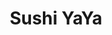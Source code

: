 ---
layout: place
title: "Sushi YaYa"
permalink: /colorado/arvada/sushi-yaya.html
stateAbbr: CO
stateName: Colorado
cityName: Arvada
seo:
  name: "Sushi YaYa"
  type: Restaurant
  links: http://sushiyayaxpress.com/
description: "Sushi YaYa serves delicious sushi in Arvada, Colorado. Try fresh Japanese dishes for a great dining experience. "
place_id: ChIJkbp3RjaIa4cRZmQ0YvRJstc
photos:
  - name: >-
      places/ChIJkbp3RjaIa4cRZmQ0YvRJstc/photos/AeeoHcIXYBPR5c0lZEDfHgOS_2mBssywSTjrJe1c7t1KIws5fUhZeq4Aixln0_uWtOJZEb9e2mPwwukcBjQfdZCO44nZW9FltxHK3_cblOpGs0HNrP6PgFObVeGCAuswGwoT-3lXj3i81kSlJb3cWAhZMptggg6rS1MD-Sa_sM_p7A-Ma8Zln58lP2-ynLnJ3wpHzkHpT-IxoniuBx6WcbjVGwwYzRDCcDgwTaHJAoJpqrFSh_a_K0G9MRfC1aUKqmTCZjd9el5wYKpa8d5b3ZMVNRElUBTaqAYR6RzYsEEHtMYYi82G3uAXvN7BBaJ-pXgJ3bEJ9JnlP1V3-ZQQv4q-TIyScegIU4ugRljNWKw15OqnCawV2T175GSXVsxrvHLGimthDQn2Nf5ppLB6zMfmR-VUDGPFLH303dWGrY1huKP6Hg
    widthPx: 3264
    heightPx: 1836
    authorAttributions:
      - displayName: Ziggy 79
        uri: https://maps.google.com/maps/contrib/106273834479282015235
        photoUri: >-
          https://lh3.googleusercontent.com/a/ACg8ocLl180Qh2ZrtN0lp8R8YkdovnFlWQbhIxhZUYKLmnxojjoXew=s100-p-k-no-mo
    flagContentUri: >-
      https://www.google.com/local/imagery/report/?cb_client=maps_api_places.places_api&image_key=!1e10!2sCIHM0ogKEICAgIC47afzKg&hl=en-US
    googleMapsUri: >-
      https://www.google.com/maps/place//data=!3m4!1e2!3m2!1sCIHM0ogKEICAgIC47afzKg!2e10!4m2!3m1!1s0x876b88364677ba91:0xd7b249f462346466
  - name: >-
      places/ChIJkbp3RjaIa4cRZmQ0YvRJstc/photos/AeeoHcJ9cVcgEU-bKFRvP0bbJo91f61y78hA77mtcLJFv-4fxs5urn27yERgwS_od961a430DFPinX8FLub3Ul9F2l4brQUyWVh1yetDKvceH7WpMlI7Cy_5hVUiE0a0MqwUrUy8H3uPfLSx7XWmo6ZkSj_USHNz440gaAOfHu-28-Vd0awA0PfySv3RTAqAzaX6g0B50eqK1Mw6QzXXibrkcgwsGce5htw0dvV0WNMpP9I1mlt7ImFYCtwroSLCiPT6RIVNyT6D13ZYi98RjrS8urFUoxBEB9BQegvmRf--pSY1wlZItmSQcsopBvjom-iadKboCrhrMS8gvYhJxIgfdU58-Qz3V-c51tnn947qcPJKTfKiYb9DGPGKoIVxpvQGvcRVJnmzrjxFhndsSuB_8KDQ0O-XotpgIDq_yOp2zR8HTQ
    widthPx: 4800
    heightPx: 2700
    authorAttributions:
      - displayName: Skyy V
        uri: https://maps.google.com/maps/contrib/107089802720193715544
        photoUri: >-
          https://lh3.googleusercontent.com/a-/ALV-UjWI7dxT4tRisiWRzu_tNG2Qupr3wDV673G91twvukUNqMmYTzTv=s100-p-k-no-mo
    flagContentUri: >-
      https://www.google.com/local/imagery/report/?cb_client=maps_api_places.places_api&image_key=!1e10!2sCIHM0ogKEICAgID4i67Gbw&hl=en-US
    googleMapsUri: >-
      https://www.google.com/maps/place//data=!3m4!1e2!3m2!1sCIHM0ogKEICAgID4i67Gbw!2e10!4m2!3m1!1s0x876b88364677ba91:0xd7b249f462346466
  - name: >-
      places/ChIJkbp3RjaIa4cRZmQ0YvRJstc/photos/AeeoHcJ3rat2iQAQoKqQ6Uk-3KDXqTJ4cUZXWIyGyZ-eFoWKcPR_0ODRQ330ZFDoAyFn4RDb38xJ_Hxh1GI8VvVfFP42tnN0XI8oJW9--QCrREKDv7ogTAs_OQDkAVjTcoLm56NNoElbTT-oGGmJsod4g1DncbiY6GHv2qXYR-ipgQJtvi-Ianil97PPWq2Cft-KD4HHQUGlwLUs3IXecYPpS48dtSznkh7eD_CCnktzWeMcFnbBuwmC2c7CmjPxFRD3r523XhEyoFyiwKhsKgivV6HjFnt0Oqb4PAKldpeTSgMF_6d1kUmft0yPRDTFUNbqOG2xF_bjPgnvoykxIo0g1uaFnljhi17qA1RXxvxd8iOvMzIuJr2id-av_b1lNRo0GLq6UrGpuBw7fzkbS1AzcKi3oD2vtRQLwx-bzb53fIEcdg
    widthPx: 4032
    heightPx: 2268
    authorAttributions:
      - displayName: santiago ramirez
        uri: https://maps.google.com/maps/contrib/110914396522191687300
        photoUri: >-
          https://lh3.googleusercontent.com/a-/ALV-UjXLNIL2Wpm46UA5R87XtZxnDkz3Fc7jvnWdVLuTY9sjPdroMLIQ=s100-p-k-no-mo
    flagContentUri: >-
      https://www.google.com/local/imagery/report/?cb_client=maps_api_places.places_api&image_key=!1e10!2sCIHM0ogKEICAgICX-YXpCw&hl=en-US
    googleMapsUri: >-
      https://www.google.com/maps/place//data=!3m4!1e2!3m2!1sCIHM0ogKEICAgICX-YXpCw!2e10!4m2!3m1!1s0x876b88364677ba91:0xd7b249f462346466
  - name: >-
      places/ChIJkbp3RjaIa4cRZmQ0YvRJstc/photos/AeeoHcKc9NwI6SVtekzQDFuHgnDNBNLDy8nFnh7mOA_GrUwDe7WxAyGdktFiBOtsiBKMMUxab9XRjkEDsWoyuWnthwbMCXq4771guSvgImiNLnjfiaevY7zJ8Fdp-Qgbqz3FhZgbNS5h24mfgm9b-PaCOqBLTzK1C2XCSs8mMulmOzgJC3L9tosIiAHJznsvokWtkI9cBrovnAg3XohS5Vu4ZghXyh2ZPqNhmc-udn08Stx7Lkso87SjTeGGSlyQRtLSD5uCNhCY1Cm--JJcqB2ATvwgm1EKdZ2M1UcBt1-7_3JM-QzruLAAQUCUnOJkmAm7Yb4yWMdTySYOEAEpDXtqnQuDZ4aUf3fE7QMsRyVzgjyFvNkyljx-g2iGFxJhFEvvkU63RiEHbhWM644jOj0PTQf_QP-gtDAB5VdqPWtR3AvIRZ4m
    widthPx: 3024
    heightPx: 3024
    authorAttributions:
      - displayName: Annie Marie Ortiz
        uri: https://maps.google.com/maps/contrib/112274889724378397467
        photoUri: >-
          https://lh3.googleusercontent.com/a-/ALV-UjV67ZisvIbbSO74G1mbjw0sYDAI4TQGOhOZRYrvFI90b0lEMTKo=s100-p-k-no-mo
    flagContentUri: >-
      https://www.google.com/local/imagery/report/?cb_client=maps_api_places.places_api&image_key=!1e10!2sCIHM0ogKEICAgIDh4ejcvQE&hl=en-US
    googleMapsUri: >-
      https://www.google.com/maps/place//data=!3m4!1e2!3m2!1sCIHM0ogKEICAgIDh4ejcvQE!2e10!4m2!3m1!1s0x876b88364677ba91:0xd7b249f462346466
  - name: >-
      places/ChIJkbp3RjaIa4cRZmQ0YvRJstc/photos/AeeoHcKGCjAPBawkk6hPSfXOGx2Pl3rKA5YQyeC0OjneC6G9OSKiP4JqTOZ4VUPjUJtVY7LknKeX9nDlj9caG_w2KOwAO_XGn10jjH26jA29pGXf4FjGZ_GaSrsL7y5GjdyQwrQFwh-_8BumNgzdctoyz2O4LVSlKeFyhNGkE_U8GV849wiPnsvjFU6IkVHf5Tuyez1OIWrcGMPKEIiX6TE1Gdw5wVw5ZrytgTE6BQo3xJS9duTYAPlzEp5rQEa30vyPKg0QY5RNOxsj6_Z6Jncse3sE0X-cE5KsBf4ud9vWBnUSBjuW61Oleu58b0FUFi_CeVmgnuvEkYWchJUsk6R2sdK3SaPow1-QcSjxkNPmAH60i5oD8jsjRS1PJKK2Aof6OEL0BouHjMvNSqVIvjOGSoQ-jO5UkZ0YLQaHvH60d948uQ
    widthPx: 1200
    heightPx: 1600
    authorAttributions:
      - displayName: DragonShadow32
        uri: https://maps.google.com/maps/contrib/112532335935107591816
        photoUri: >-
          https://lh3.googleusercontent.com/a-/ALV-UjUbmDgWatJf2Ivn5rb778FaycFjkZIqbFgsm6jJsWha6li8GdU=s100-p-k-no-mo
    flagContentUri: >-
      https://www.google.com/local/imagery/report/?cb_client=maps_api_places.places_api&image_key=!1e10!2sCIHM0ogKEICAgICm1N-rZw&hl=en-US
    googleMapsUri: >-
      https://www.google.com/maps/place//data=!3m4!1e2!3m2!1sCIHM0ogKEICAgICm1N-rZw!2e10!4m2!3m1!1s0x876b88364677ba91:0xd7b249f462346466
  - name: >-
      places/ChIJkbp3RjaIa4cRZmQ0YvRJstc/photos/AeeoHcKExNBJJA910DnrPX4fbmN8wR-dP33wzX1KU3_YTfAiujafhZYXpIKImz36W5XxjwRtLMLCdzNHTQchXUyyGFfpcsC0v7knqp8N8I2zXCr9e-dyUxupt_IPX3kQ-42YtDDuMRfzoPzaMjh_67WthTEsEf1kl1ipkUEIW-YzVYE3s8Oiu9z9RdUVNDyQCumLEqGRABtdDfc60IeD_mt7Yy6j6pjTVFxYA0gxQ9285G-nFJ5pVldNO19A1R1VoAR_GDplQcZm1kAcKD_vGftYbIW1Owxw-Ioza_oNRAno9i3XJUu6xlOuOG8Rcgvu1KQ23X7AMShYgQghy_bMnXTLJDMOawlxQlJgYVjb9jiduGM0gWdRQXNrQzTx6ToNuOv7Y2pAQl5JxkYOniM_hgastCDjWoLHLSNtkwZcDBENa-GuIMks
    widthPx: 4032
    heightPx: 3024
    authorAttributions:
      - displayName: Phillip Blok
        uri: https://maps.google.com/maps/contrib/114446109790034152190
        photoUri: >-
          https://lh3.googleusercontent.com/a-/ALV-UjWP-hSHghGT0hXsZCCAZ1c73hcI6SWAgxQ2Aw7V_PSBEvohzbFQ=s100-p-k-no-mo
    flagContentUri: >-
      https://www.google.com/local/imagery/report/?cb_client=maps_api_places.places_api&image_key=!1e10!2sCIHM0ogKEICAgIC6wqH24AE&hl=en-US
    googleMapsUri: >-
      https://www.google.com/maps/place//data=!3m4!1e2!3m2!1sCIHM0ogKEICAgIC6wqH24AE!2e10!4m2!3m1!1s0x876b88364677ba91:0xd7b249f462346466
  - name: >-
      places/ChIJkbp3RjaIa4cRZmQ0YvRJstc/photos/AeeoHcI5l5KAWIMSqoZSHsp-LStfDInkix8Jn3RnSd3KKxDWke_w1gX8Gmno5q-HZMyZqS-YosAOA3Yi12vxSj3brSafmIIFV_of4B9vcLFmVT7ABgLJQ_VUeJ33i95DmX2IT6D999D5MmWqC6tZ6wHiI3ZLkydZvbOz_Yvc5BVSJG8l-HhwVzAaPaEO1pJr3V27CUoEuJQo51rcXaW1GluOZNAUc0FJUJY_cAJQI6FOIUF0WBjSWkdzuTY6iXiEhHE5RGb3ChWEg7r8LEwGbHJCSIUWg0yywCpE_ztfeCayvk9v6BSOQjsgO-Y-P64s11q5TxKfF8ZVKnTLl8S6Hdvr7xFtM6oedtCmRgS_hrbHOqfhSZRW3tkFfFAz0xV3LCw3DMl-BQ3qnbisLA6lQiAT1cGk8qGlfYCEZpWrBRK7c-U7NQ4
    widthPx: 4032
    heightPx: 3024
    authorAttributions:
      - displayName: Phillip Blok
        uri: https://maps.google.com/maps/contrib/114446109790034152190
        photoUri: >-
          https://lh3.googleusercontent.com/a-/ALV-UjWP-hSHghGT0hXsZCCAZ1c73hcI6SWAgxQ2Aw7V_PSBEvohzbFQ=s100-p-k-no-mo
    flagContentUri: >-
      https://www.google.com/local/imagery/report/?cb_client=maps_api_places.places_api&image_key=!1e10!2sCIHM0ogKEICAgIC6wqH2wAE&hl=en-US
    googleMapsUri: >-
      https://www.google.com/maps/place//data=!3m4!1e2!3m2!1sCIHM0ogKEICAgIC6wqH2wAE!2e10!4m2!3m1!1s0x876b88364677ba91:0xd7b249f462346466
  - name: >-
      places/ChIJkbp3RjaIa4cRZmQ0YvRJstc/photos/AeeoHcJULiCwMWFUVErf4iq6Wx3C3Jzkqpxfht5-hwov2MLkqClrwA43jtVpkvrQ38t9VIIZIROUWtz7ZzfUVtPQ3_oIDve9CWEsQ3hcAHBsVSosQd7mGGwqmVk_V7n7NQZ22u7KwUL9Nd1itPFZ8D0ullIFCKEzrDq2_xDmnOOG3K1J0-nB2VioXCp9nB9ZLCaMiojJ6H-raeK4Zl2D9TaBIXerAtS0GB_9FmP5P-izH5eOxAON-uxhuSddGmEfNOKTn6QLmHncoTUT1PA2eDPTtl7Mda6jhnuQWqAIV2C0Kc1iwsIrRaV-qpNJn1a3Ze3sHH5xmpC-qmmiqKQpcQr4nCSMwS2q0UK6RakqLb09fMSnYb0DaWBxKrdnguWK-NSc1PVbE6M5f-XnPpcQ_RfxtyowtIW4kCQZOeAkhw8puOic6Azd
    widthPx: 4032
    heightPx: 3024
    authorAttributions:
      - displayName: kimberly facenda
        uri: https://maps.google.com/maps/contrib/111941940628850400349
        photoUri: >-
          https://lh3.googleusercontent.com/a-/ALV-UjUf0c9gQ1fFbqQgJKZJwRSeOtJ4FI8AlnIpVnxBtB6IU7jFnp6O=s100-p-k-no-mo
    flagContentUri: >-
      https://www.google.com/local/imagery/report/?cb_client=maps_api_places.places_api&image_key=!1e10!2sCIHM0ogKEICAgIDq6-uqxwE&hl=en-US
    googleMapsUri: >-
      https://www.google.com/maps/place//data=!3m4!1e2!3m2!1sCIHM0ogKEICAgIDq6-uqxwE!2e10!4m2!3m1!1s0x876b88364677ba91:0xd7b249f462346466
  - name: >-
      places/ChIJkbp3RjaIa4cRZmQ0YvRJstc/photos/AeeoHcK6m1m5--aVPtyNTJRXhww2QU3sKJgsDDg0jUl61wFKuFAaMmiRbLc63SijYSqT2gaBZXmA6nc6IujIHqv-mqAmPpyn2p59nfB-ozUDuw4ogSSYfpqDBPN59aXR6y3Lm3Vkz8igUqTrCSS509nUEAahgLRlUqa3WAiV0qzbBlVZJ6EGebAUKOrhILOzM0D4OhWczXL_IVCiuzXxwEWuJtxnrSk8DYcrVPlvmkL0pyG_RDqVoay52gNzFR14cLCnySn0X4tlGw6yv8jbv6gO6QCcHazQ3M6SR26q8ES_eILbJb_wBFqMSupL1iTHYK3rl-xyn3D2GqTqKHR1-lwuLr5SjUxo97u2385bzBLNwTWcmEh88UWf_J-kybqU2PukF52UZwtakZxm4enMhKZNvax7ziGauKkfdbPuDotDfy4
    widthPx: 4800
    heightPx: 2700
    authorAttributions:
      - displayName: Nate Lopez
        uri: https://maps.google.com/maps/contrib/113890819976669229865
        photoUri: >-
          https://lh3.googleusercontent.com/a-/ALV-UjWkkBMkjOwz78bIh7X5do-1QJfcJRdrQMaDPhfhi_xHi7I_F2P9=s100-p-k-no-mo
    flagContentUri: >-
      https://www.google.com/local/imagery/report/?cb_client=maps_api_places.places_api&image_key=!1e10!2sCIHM0ogKEICAgICE6p_7PA&hl=en-US
    googleMapsUri: >-
      https://www.google.com/maps/place//data=!3m4!1e2!3m2!1sCIHM0ogKEICAgICE6p_7PA!2e10!4m2!3m1!1s0x876b88364677ba91:0xd7b249f462346466
  - name: >-
      places/ChIJkbp3RjaIa4cRZmQ0YvRJstc/photos/AeeoHcIcMOAyOdrAN-Oe1aiX6ENzlUTw5kQWGNZPlH3bN6ynw-ng9ELo_eB8KzDQbzYl2h22FaFlXhUiHNEOgV2ri81I9XFN1awKwPLqK1oW6ZyIe1bwikKDpWCzujFUtulpuG7Z90O-aFqdWj8DB6ra53y21syzAse8YWzqrZ7U3OARKYgdclPpFeBxZGIj0XAn-V2cCgCEcOqo2bPo6edmCa43YjhDiVkot1CpeyOglmpxEhc5OlZtmgsX_tR9tbPN2g3VeE1HNBI_DxKt6xbDp5RLqHjZB2vKqY3IKkGKwxCKSuvWjM77v9pUjUJMvmuyNfcwaik5aph9K1SGkZ_kaC4UzMOW850lsmcTKwl291CfL8-ODq9QbpFpBiSJZQdbKHbcFhrzrGIE3RokNR1NZ8a4WwIWzr8r4BhWAlFwEsfpzA
    widthPx: 1080
    heightPx: 1920
    authorAttributions:
      - displayName: Heather Zertuche
        uri: https://maps.google.com/maps/contrib/103909629061511181193
        photoUri: >-
          https://lh3.googleusercontent.com/a-/ALV-UjVyRLnLdICKD6DF0MM5rFZ2UnYb1KHXqjP0RwPED1f3Cl0iMs0I=s100-p-k-no-mo
    flagContentUri: >-
      https://www.google.com/local/imagery/report/?cb_client=maps_api_places.places_api&image_key=!1e10!2sCIHM0ogKEICAgID4me-0Vg&hl=en-US
    googleMapsUri: >-
      https://www.google.com/maps/place//data=!3m4!1e2!3m2!1sCIHM0ogKEICAgID4me-0Vg!2e10!4m2!3m1!1s0x876b88364677ba91:0xd7b249f462346466
address: 8025 Sheridan Boulevard, Arvada, CO 80003, USA
street: 8025 Sheridan Boulevard
city: Arvada
state: CO
zip: '80003'
country: USA
neighborhood: Far Horizons
latitude: '39.843312'
longitude: '-105.053896'
accessibility_options:
  wheelchairAccessibleParking: true
  wheelchairAccessibleEntrance: true
  wheelchairAccessibleRestroom: true
  wheelchairAccessibleSeating: true
business_status: OPERATIONAL
name: Sushi YaYa
google_maps_links:
  directionsUri: >-
    https://www.google.com/maps/dir//''/data=!4m7!4m6!1m1!4e2!1m2!1m1!1s0x876b88364677ba91:0xd7b249f462346466!3e0
  placeUri: https://maps.google.com/?cid=15542566577977451622
  writeAReviewUri: >-
    https://www.google.com/maps/place//data=!4m3!3m2!1s0x876b88364677ba91:0xd7b249f462346466!12e1
  reviewsUri: >-
    https://www.google.com/maps/place//data=!4m4!3m3!1s0x876b88364677ba91:0xd7b249f462346466!9m1!1b1
  photosUri: >-
    https://www.google.com/maps/place//data=!4m3!3m2!1s0x876b88364677ba91:0xd7b249f462346466!10e5
primary_type: Sushi Restaurant
opening_hours:
  regular: null
  current: null
secondary_opening_hours:
  regular:
    weekdayDescriptions: null
    type: null
  current:
    weekdayDescriptions: null
    type: null
phone: (303) 426-7669
price_level: null
price_range: $10 &ndash; $20
rating: '4.3'
rating_count: 400
website: http://sushiyayaxpress.com/
reviews: null
parking_options: null
payment_options: null
allow_dogs: null
curbside_pickup: null
delivery: null
dine_in: null
good_for_children: null
good_for_groups: null
good_for_sports: null
live_music: null
menu_for_children: null
outdoor_seating: null
reservable: null
restroom: null
serves_beer: null
serves_breakfast: null
serves_brunch: null
serves_cocktails: null
serves_coffee: null
serves_dinner: null
serves_dessert: null
serves_lunch: null
serves_vegetarian_food: null
serves_wine: null
takeout: null
summary: null

---